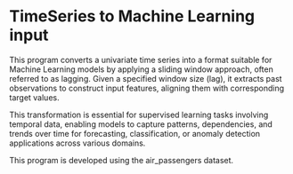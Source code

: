# TimeSeries to Machine Learning input

This program converts a univariate  time series into a format suitable for Machine Learning models by applying a sliding window approach, often referred to as lagging. Given a specified window size (lag), it extracts past observations to construct input features, aligning them with corresponding target values. 

This transformation is essential for supervised learning tasks involving temporal data, enabling models to capture patterns, dependencies, and trends over time for forecasting, classification, or anomaly detection applications across various domains.


This program is developed using the air_passengers dataset.
